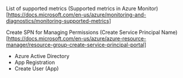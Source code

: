 
List of supported metrics
(Supported metrics in Azure Monitor)[https://docs.microsoft.com/en-us/azure/monitoring-and-diagnostics/monitoring-supported-metrics]

Create SPN for Managing Permissions
(Create Service Principal Name)[https://docs.microsoft.com/en-us/azure/azure-resource-manager/resource-group-create-service-principal-portal]
- Azure Active Directory
- App Registration
- Create User (App)
